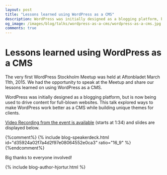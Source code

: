 ```yaml
---
layout: post
title: "Lessons learned using WordPress as a CMS"
description: WordPress was initially designed as a blogging platform, but is now being used to drive content for full-blown websites. This talk will explore ways to make WordPress work as an CMS and lessons learned while building unique themes for clients.
og_image: /images/blog/talks/wordpress-as-a-cms/wordpress-as-a-cms.jpg
comments: true
---
```


# Lessons learned using WordPress as a CMS

The very first WordPress Stockholm Meetup was held at Aftonbladet March 11th, 2015. We had the opportunity to speak at the Meetup and share our lessons learned on using WordPress as a CMS.

WordPress was initially designed as a blogging platform, but is now being used to drive content for full-blown websites. This talk explored ways to make WordPress work better as a CMS while building unique themes for clients.

[Video Recording from the event is available](http://bloggar.aftonbladet.se/utvecklingsbloggen/2015/03/10/schedule-live-stream-wordpress-stockholm-meetup-wpsthlm/) (starts at 1:34) and slides are displayed below.

{%comment%}
{% include blog-speakerdeck.html id="d35924a02f7a4d2f97e08064552e0ca3" ratio="16_9" %}
{%endcomment%}

Big thanks to everyone involved!

{% include blog-author-hjortur.html %}
